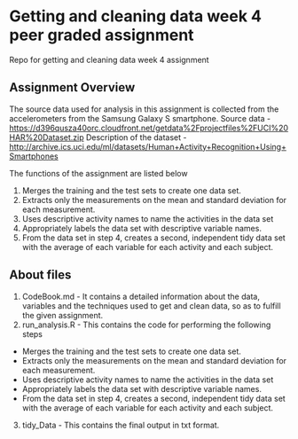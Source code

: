 # Getting and cleaning data week 4 peer graded assignment
Repo for getting and cleaning data week 4 assignment

## Assignment Overview
The source data used for analysis in this assignment is collected from the accelerometers from the Samsung Galaxy S smartphone.
Source data - https://d396qusza40orc.cloudfront.net/getdata%2Fprojectfiles%2FUCI%20HAR%20Dataset.zip
Description of the dataset - http://archive.ics.uci.edu/ml/datasets/Human+Activity+Recognition+Using+Smartphones

The functions of the assignment are listed below
1. Merges the training and the test sets to create one data set.
2. Extracts only the measurements on the mean and standard deviation for each measurement.
3. Uses descriptive activity names to name the activities in the data set
4. Appropriately labels the data set with descriptive variable names.
5. From the data set in step 4, creates a second, independent tidy data set with the average of each variable for each activity and each subject.

## About files
1. CodeBook.md - It contains a detailed information about the data, variables and the techniques used to get and clean data, so as to fulfill the given assignment.
2. run_analysis.R - This contains the code for performing the following steps
- Merges the training and the test sets to create one data set.
- Extracts only the measurements on the mean and standard deviation for each measurement.
- Uses descriptive activity names to name the activities in the data set
- Appropriately labels the data set with descriptive variable names.
- From the data set in step 4, creates a second, independent tidy data set with the average of each variable for each activity and each subject.
3. tidy_Data - This contains the final output in txt format.
